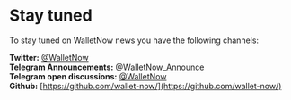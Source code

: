 # Stay tuned

To stay tuned on WalletNow news you have the following channels:

**Twitter:** [@WalletNow](https://twitter.com/WalletNow)  
**Telegram Announcements:** [@WalletNow\_Announce](https://t.me/WalletNow_Announce)  
**Telegram open discussions:** [@WalletNow](https://t.me/WalletNow)  
**Github:** [https://github.com/wallet-now/](https://github.com/wallet-now/)

